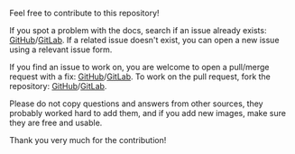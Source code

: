 Feel free to contribute to this repository!

If you spot a problem with the docs, search if an issue already exists: [GitHub](https://github.com/FJrodafo/ESLint/issues)/[GitLab](https://gitlab.com/FJrodafo/ESLint/-/issues). If a related issue doesn't exist, you can open a new issue using a relevant issue form.

If you find an issue to work on, you are welcome to open a pull/merge request with a fix: [GitHub](https://github.com/FJrodafo/ESLint/pulls)/[GitLab](https://gitlab.com/FJrodafo/ESLint/-/merge_requests). To work on the pull request, fork the repository: [GitHub](https://github.com/FJrodafo/ESLint/forks)/[GitLab](https://gitlab.com/FJrodafo/ESLint/-/forks).

Please do not copy questions and answers from other sources, they probably worked hard to add them, and if you add new images, make sure they are free and usable.

Thank you very much for the contribution!